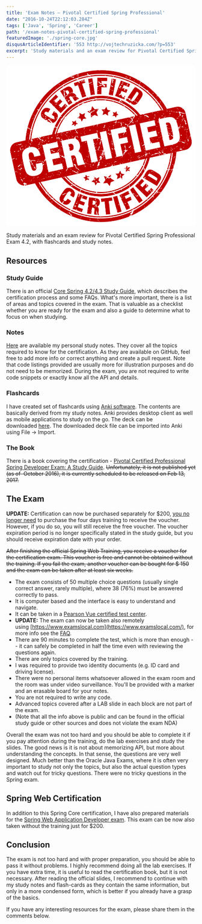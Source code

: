 ```yaml
---
title: 'Exam Notes – Pivotal Certified Spring Professional'
date: "2016-10-24T22:12:03.284Z"
tags: ['Java', 'Spring', 'Career']
path: '/exam-notes-pivotal-certified-spring-professional'
featuredImage: './spring-core.jpg'
disqusArticleIdentifier: '553 http://vojtechruzicka.com/?p=553'
excerpt: 'Study materials and an exam review for Pivotal Certified Spring Professional Exam 4.2, with flashcards and study notes.'
---
```

![pivotal certified  spring professional](./spring-core.jpg)

Study materials and an exam review for Pivotal Certified Spring Professional Exam 4.2, with flashcards and study notes.

Resources
---------

### Study Guide

There is an official [Core Spring 4.2/4.3 Study Guide](https://d1fto35gcfffzn.cloudfront.net/academy/Core-Spring-4.2-4.3-Certification-Study-Guide.pdf), which describes the certification process and some FAQs. What's more important, there is a list of areas and topics covered in the exam. That is valuable as a checklist whether you are ready for the exam and also a guide to determine what to focus on when studying.

### Notes

[Here](https://github.com/vojtechruz/spring-core-cert-notes-4.2) are available my personal study notes. They cover all the topics required to know for the certification. As they are available on GitHub, feel free to add more info or correct anything and create a pull request. Note that code listings provided are usually more for illustration purposes and do not need to be memorized. During the exam, you are not required to write code snippets or exactly know all the API and details.

### Flashcards

I have created set of flashcards using [Anki software](http://ankisrs.net/). The contents are basically derived from my study notes. Anki provides desktop client as well as mobile applications to study on the go. The deck can be downloaded [here](https://github.com/vojtechruz/spring-core-cert-notes-4.2/raw/master/Spring%20Core%20Certification.apkg). The downloaded deck file can be imported into Anki using File → Import.

### The Book

There is a book covering the certification - [Pivotal Certified Professional Spring Developer Exam: A Study Guide](https://www.amazon.com/Pivotal-Certified-Professional-Spring-Developer/dp/1484208129/ref=sr_1_1?s=books&ie=UTF8&qid=1476539174&sr=1-1). ~~Unfortunately, it is not published yet (as of  October 2016), it is currently scheduled to be released on Feb 13, 2017.~~

The Exam
--------

**UPDATE:** Certification can now be purchased separately for \$200, [you no longer need](https://spring.io/blog/2017/05/10/pivotal-announces-spring-curriculum-certification-changes) to purchase the four days training to receive the voucher. However, if you do so, you will still receive the free voucher. The voucher expiration period is no longer specifically stated in the study guide, but you should receive expiration date with your order.

~~After finishing the official Spring Web Training, you receive a voucher for the certification exam. This voucher is free and cannot be obtained without the training. If you fail the exam, another voucher can be bought for \$ 150 and the exam can be taken after at least six weeks.~~

-   The exam consists of 50 multiple choice questions (usually single correct answer, rarely multiple), where 38 (76%) must be answered correctly to pass.
-   It is computer based and the interface is easy to understand and navigate.
-   It can be taken in a [Pearson Vue certified test center](http://pearsonvue.com/vtclocator).
-   **UPDATE:** The exam can now be taken also remotely using [https://www.examslocal.com](https://www.examslocal.com/), for more info see the [FAQ](http://it.psionline.com/exam-faqs/pivotal-faq).
-   There are 90 minutes to complete the test, which is more than enough -- it can safely be completed in half the time even with reviewing the questions again.
-   There are only topics covered by the training.
-   I was required to provide two identity documents (e.g. ID card and driving license).
-   There were no personal items whatsoever allowed in the exam room and the room was under video surveillance. You'll be provided with a marker and an erasable board for your notes.
-   You are not required to write any code.
-   Advanced topics covered after a LAB slide in each block are not part of the exam.
-   (Note that all the info above is public and can be found in the official study guide or other sources and does not violate the exam NDA)

Overall the exam was not too hard and you should be able to complete it if you pay attention during the training, do the lab exercises and study the slides. The good news is it is not about memorizing API, but more about understanding the concepts. In that sense, the questions are very well designed. Much better than the Oracle Java Exams, where it is often very important to study not only the topics, but also the actual question types and watch out for tricky questions. There were no tricky questions in the Spring exam.

Spring Web Certification
------------------------

In addition to this Spring Core certification, I have also prepared materials for the [Spring Web Application Developer exam](https://www.vojtechruzicka.com/pivotal-certified-spring-web-application-developer-notes/). This exam can be now also taken without the training just for \$200.

Conclusion
----------

The exam is not too hard and with proper preparation, you should be able to pass it without problems. I highly recommend doing all the lab exercises. If you have extra time, it is useful to read the certification book, but it is not necessary. After reading the official slides, I recommend to continue with my study notes and flash-cards as they contain the same information, but only in a more condensed form, which is better if you already have a grasp of the basics.

If you have any interesting resources for the exam, please share them in the comments below.